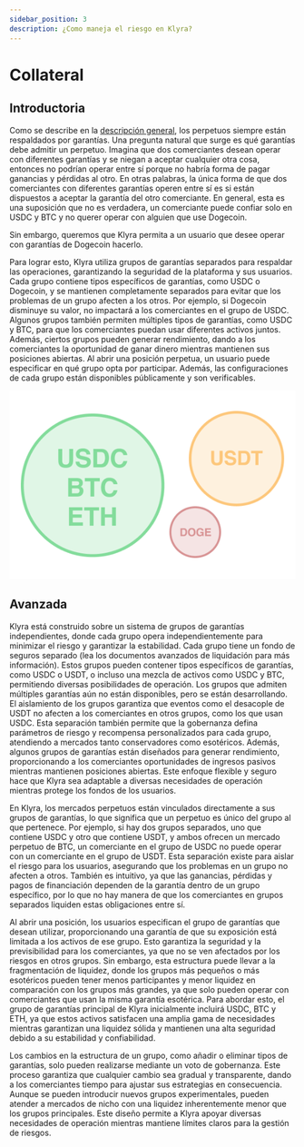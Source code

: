```yaml
---
sidebar_position: 3
description: ¿Como maneja el riesgo en Klyra?
---
```


# Collateral

## Introductoria
Como se describe en la [descripción general](../overview.md), los perpetuos siempre están respaldados por garantías. Una pregunta natural que surge es qué garantías debe admitir un perpetuo. Imagina que dos comerciantes desean operar con diferentes garantías y se niegan a aceptar cualquier otra cosa, entonces no podrían operar entre sí porque no habría forma de pagar ganancias y pérdidas al otro. En otras palabras, la única forma de que dos comerciantes con diferentes garantías operen entre sí es si están dispuestos a aceptar la garantía del otro comerciante. En general, esta es una suposición que no es verdadera, un comerciante puede confiar solo en USDC y BTC y no querer operar con alguien que use Dogecoin.

Sin embargo, queremos que Klyra permita a un usuario que desee operar con garantías de Dogecoin hacerlo.

Para lograr esto, Klyra utiliza grupos de garantías separados para respaldar las operaciones, garantizando la seguridad de la plataforma y sus usuarios. Cada grupo contiene tipos específicos de garantías, como USDC o Dogecoin, y se mantienen completamente separados para evitar que los problemas de un grupo afecten a los otros. Por ejemplo, si Dogecoin disminuye su valor, no impactará a los comerciantes en el grupo de USDC. Algunos grupos también permiten múltiples tipos de garantías, como USDC y BTC, para que los comerciantes puedan usar diferentes activos juntos. Además, ciertos grupos pueden generar rendimiento, dando a los comerciantes la oportunidad de ganar dinero mientras mantienen sus posiciones abiertas. Al abrir una posición perpetua, un usuario puede especificar en qué grupo opta por participar. Además, las configuraciones de cada grupo están disponibles públicamente y son verificables.

<div style={{ display: 'flex', justifyContent: 'center' }}>

![Collateral pools img](../../../../../static/img/collateral.png)

</div>

## Avanzada
Klyra está construido sobre un sistema de grupos de garantías independientes, donde cada grupo opera independientemente para minimizar el riesgo y garantizar la estabilidad. Cada grupo tiene un fondo de seguros separado (lea los documentos avanzados de liquidación para más información). Estos grupos pueden contener tipos específicos de garantías, como USDC o USDT, o incluso una mezcla de activos como USDC y BTC, permitiendo diversas posibilidades de operación. Los grupos que admiten múltiples garantías aún no están disponibles, pero se están desarrollando. El aislamiento de los grupos garantiza que eventos como el desacople de USDT no afecten a los comerciantes en otros grupos, como los que usan USDC. Esta separación también permite que la gobernanza defina parámetros de riesgo y recompensa personalizados para cada grupo, atendiendo a mercados tanto conservadores como esotéricos. Además, algunos grupos de garantías están diseñados para generar rendimiento, proporcionando a los comerciantes oportunidades de ingresos pasivos mientras mantienen posiciones abiertas. Este enfoque flexible y seguro hace que Klyra sea adaptable a diversas necesidades de operación mientras protege los fondos de los usuarios.

En Klyra, los mercados perpetuos están vinculados directamente a sus grupos de garantías, lo que significa que un perpetuo es único del grupo al que pertenece. Por ejemplo, si hay dos grupos separados, uno que contiene USDC y otro que contiene USDT, y ambos ofrecen un mercado perpetuo de BTC, un comerciante en el grupo de USDC no puede operar con un comerciante en el grupo de USDT. Esta separación existe para aislar el riesgo para los usuarios, asegurando que los problemas en un grupo no afecten a otros. También es intuitivo, ya que las ganancias, pérdidas y pagos de financiación dependen de la garantía dentro de un grupo específico, por lo que no hay manera de que los comerciantes en grupos separados liquiden estas obligaciones entre sí.

Al abrir una posición, los usuarios especifican el grupo de garantías que desean utilizar, proporcionando una garantía de que su exposición está limitada a los activos de ese grupo. Esto garantiza la seguridad y la previsibilidad para los comerciantes, ya que no se ven afectados por los riesgos en otros grupos. Sin embargo, esta estructura puede llevar a la fragmentación de liquidez, donde los grupos más pequeños o más esotéricos pueden tener menos participantes y menor liquidez en comparación con los grupos más grandes, ya que solo pueden operar con comerciantes que usan la misma garantía esotérica. Para abordar esto, el grupo de garantías principal de Klyra inicialmente incluirá USDC, BTC y ETH, ya que estos activos satisfacen una amplia gama de necesidades mientras garantizan una liquidez sólida y mantienen una alta seguridad debido a su estabilidad y confiabilidad.

Los cambios en la estructura de un grupo, como añadir o eliminar tipos de garantías, solo pueden realizarse mediante un voto de gobernanza. Este proceso garantiza que cualquier cambio sea gradual y transparente, dando a los comerciantes tiempo para ajustar sus estrategias en consecuencia. Aunque se pueden introducir nuevos grupos experimentales, pueden atender a mercados de nicho con una liquidez inherentemente menor que los grupos principales. Este diseño permite a Klyra apoyar diversas necesidades de operación mientras mantiene límites claros para la gestión de riesgos.